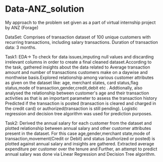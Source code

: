 # Data-ANZ_solution
My approach to the problem set given as a part of virtual internship project  by ANZ (Forage)

DataSet: Comprises of transaction dataset of 100 unique customers with recurring transactions, including salary transactions. Duration of transaction data: 3 months.

Task1: EDA-> To check for data issues,imputing null values and discarding irrelevant columns in order to create a final cleaned dataset.According to the task, gathered  insights about the data related to Average transaction amount and number of transactions customers make on a daywise and monthwise basis.Explored relationship among various customer attributes as given on the dataset like: age, merchant states, card status,flag status,mode of transaction,gender,credit,debit etc .
Addtionally, also analysed the relationship between customer's age and their transaction activities as that is an important parameter to assess the transaction history
Predicted if the transaction is posted (transaction is cleared and charged in the credit card) or authorized(transaction is still pending). Logistic regression and decision tree algorithm was used for prediction purposes.

Task2: Derived the annual salary for each customer from the dataset and plotted relationship between annual salary and other customer attributes present in the dataset. For this case age,gender,merchant state,mode of transaction,movement(Credit or Debit) and status (authorized or posted) is plotted against annual salary and insights are gathered. 
Extracted average expenditure per customer over the tenure and 
Further, an attempt to predict annual salary was done via Linear Regression and Decision Tree algorithm.


